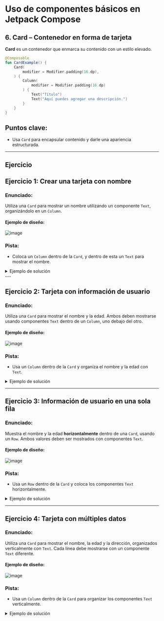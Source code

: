 # Uso de componentes básicos en Jetpack Compose

## 6. **Card** – Contenedor en forma de tarjeta
**Card** es un contenedor que enmarca su contenido con un estilo elevado.

```kotlin
@Composable
fun CardExample() {
    Card(
        modifier = Modifier.padding(16.dp),
    ) {
        Column(
            modifier = Modifier.padding(16.dp)
        ) {
            Text("Título")
            Text("Aquí puedes agregar una descripción.")
        }
    }
}
```
## Puntos clave:
- Usa `Card` para encapsular contenido y darle una apariencia estructurada.

---

## Ejercicio

## **Ejercicio 1: Crear una tarjeta con nombre**

### Enunciado:
Utiliza una `Card` para mostrar un nombre utilizando un componente `Text`, organizándolo en un `Column`.

#### Ejemplo de diseño:
![image](https://github.com/user-attachments/assets/8496f56a-c173-403e-8568-d6b8f88a39ad)

### Pista:
- Coloca un `Column` dentro de la `Card`, y dentro de esta un `Text` para mostrar el nombre.

<details>
  <summary>Ejemplo de solución</summary>

   ```kotlin
   @Composable
   fun NombreCard() {
       Card {
           Column(modifier = Modifier.padding(16.dp)) {
               Text("Nombre: John")
           }
       }
   }
   ```
</details>
---

## **Ejercicio 2: Tarjeta con información de usuario**

### Enunciado:
Utiliza una `Card` para mostrar el nombre y la edad. Ambos deben mostrarse usando componentes `Text` dentro de un `Column`, uno debajo del otro.

#### Ejemplo de diseño:
![image](https://github.com/user-attachments/assets/a46c79ce-05c9-45f0-8233-8230f6ad1b24)

### Pista:
- Usa un `Column` dentro de la `Card` y organiza el nombre y la edad con `Text`.

<details>
  <summary>Ejemplo de solución</summary>

   ```kotlin
   @Composable
   fun UsuarioCard() {
       Card {
           Column(modifier = Modifier.padding(16.dp)) {
               Text("Nombre: Maria")
               Text("Edad: 25")
           }
       }
   }
   ```
</details>


---

## **Ejercicio 3: Información de usuario en una sola fila**

### Enunciado:
Muestra el nombre y la edad **horizontalmente** dentro de una `Card`, usando un `Row`. Ambos valores deben ser mostrados con componentes `Text`.

#### Ejemplo de diseño:
![image](https://github.com/user-attachments/assets/3ab61efa-2ea9-4379-a69d-8e3885538156)

### Pista:
- Usa un `Row` dentro de la `Card` y coloca los componentes `Text` horizontalmente.

<details>
  <summary>Ejemplo de solución</summary>

   ```kotlin
   @Composable
   fun UsuarioRowCard() {
       Card {
           Row(modifier = Modifier.padding(16.dp)) {
               Text("Nombre: Carlos")
               Spacer(modifier = Modifier.width(16.dp))
               Text("Edad: 30")
           }
       }
   }
   ```

</details>

---

## **Ejercicio 4: Tarjeta con múltiples datos**

### Enunciado:
Utiliza una `Card` para mostrar el nombre, la edad y la dirección, organizados verticalmente con `Text`. Cada línea debe mostrarse con un componente `Text` diferente.

#### Ejemplo de diseño:
![image](https://github.com/user-attachments/assets/4e3e9e4b-aee9-493c-a9ea-5b0dd6986852)

### Pista:
- Usa un `Column` dentro de la `Card` para organizar los componentes `Text` verticalmente.

<details>
  <summary>Ejemplo de solución</summary>

  ```kotlin
   @Composable
   fun InformacionCard() {
       Card {
           Column(modifier = Modifier.padding(16.dp)) {
               Text("Nombre: Ana")
               Text("Edad: 22")
               Text("Dirección: Madrid")
           }
       }
   }
   ```  
</details>
